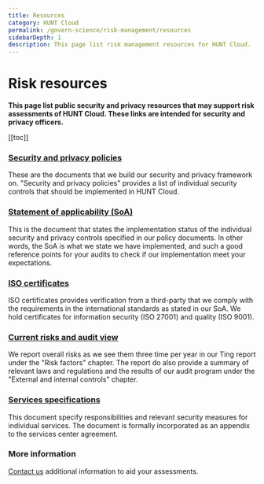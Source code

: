 ```yaml
---
title: Resources
category: HUNT Cloud
permalink: /govern-science/risk-management/resources
sidebarDepth: 1
description: This page list risk management resources for HUNT Cloud.
---
```


# Risk resources

**This page list public security and privacy resources that may support risk assessments of HUNT Cloud. These links are intended for security and privacy officers.**

[[toc]]

### [Security and privacy policies](/govern-science/policies)

These are the documents that we build our security and privacy framework on. "Security and privacy policies" provides a list of individual security controls that should be implemented in HUNT Cloud.


### [Statement of applicability (SoA)](/govern-science/compliance/certificates/)

This is the document that states the implementation status of the individual security and privacy controls specified in our policy documents. In other words, the SoA is what we state we have implemented, and such a good reference points for your audits to check if our implementation meet your expectations. 


### [ISO certificates](/govern-science/compliance/certificates/)

ISO certificates provides verification from a third-party that we comply with the requirements in the international standards as stated in our SoA. We hold certificates for information security (ISO 27001) and quality (ISO 9001).

### [Current risks and audit view](/govern-science/tingweek/#reports)

We report overall risks as we see them three time per year in our Ting report under the "Risk factors" chapter. The report do also provide a summary of relevant laws and regulations and the results of our audit program under the "External and internal controls" chapter. 

### [Services specifications](/administer-science/services/specifications/)

This document specify responsibilities and relevant security measures for individual services. The document is formally incorporated as an appendix to the services center agreement.

### More information

[Contact us](/contact) additional information to aid your assessments.

